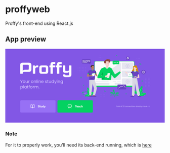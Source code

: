 # proffyweb
Proffy's front-end using React.js

## App preview
<img src="https://github.com/jotavcoelho/proffyweb/blob/master/proffyweb.gif?raw=true" width="800">

### Note
For it to properly work, you'll need its back-end running, which is [here](https://github.com/jotavcoelho/proffyserver/)
